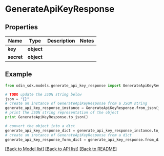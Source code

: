 # GenerateApiKeyResponse


## Properties

Name | Type | Description | Notes
------------ | ------------- | ------------- | -------------
**key** | **object** |  | 
**secret** | **object** |  | 

## Example

```python
from odin_sdk.models.generate_api_key_response import GenerateApiKeyResponse

# TODO update the JSON string below
json = "{}"
# create an instance of GenerateApiKeyResponse from a JSON string
generate_api_key_response_instance = GenerateApiKeyResponse.from_json(json)
# print the JSON string representation of the object
print GenerateApiKeyResponse.to_json()

# convert the object into a dict
generate_api_key_response_dict = generate_api_key_response_instance.to_dict()
# create an instance of GenerateApiKeyResponse from a dict
generate_api_key_response_form_dict = generate_api_key_response.from_dict(generate_api_key_response_dict)
```
[[Back to Model list]](../README.md#documentation-for-models) [[Back to API list]](../README.md#documentation-for-api-endpoints) [[Back to README]](../README.md)


